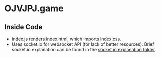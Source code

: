 # OJVJPJ.game








## Inside Code

* index.js renders index.html, which imports index.css.
* Uses socket.io for websocket API (for lack of better resources). 
Brief socket.io explanation can be found in the 
[socket.io explanation folder](https://glitch.com/edit/#!/ojvjpjgame?path=socket.io+explanation%2Fserver.js%3A1%3A0).